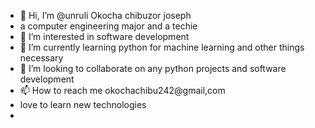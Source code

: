 - 👋 Hi, I’m @unruli  Okocha chibuzor joseph
- a computer engineering major and a techie
- 👀 I’m interested in software development
- 🌱 I’m currently learning python for machine learning and other things necessary
- 💞️ I’m looking to collaborate on any python projects and software development
- 📫 How to reach me okochachibu242@gmail,com
-  love to learn new technologies
-  
<!---
unruli/unruli is a ✨ special ✨ repository because its `README.md` (this file) appears on your GitHub profile.
You can click the Preview link to take a look at your changes.
--->
